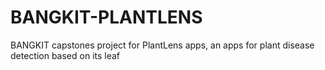 # BANGKIT-PLANTLENS
BANGKIT capstones project for PlantLens apps, an apps for plant disease detection based on its leaf
